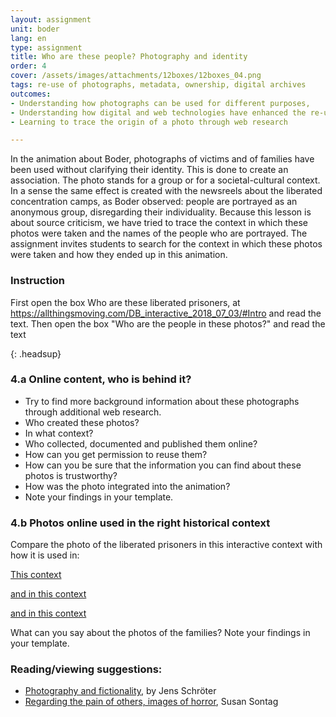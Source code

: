 ```yaml
---
layout: assignment
unit: boder
lang: en
type: assignment
title: Who are these people? Photography and identity
order: 4
cover: /assets/images/attachments/12boxes/12boxes_04.png
tags: re-use of photographs, metadata, ownership, digital archives
outcomes:
- Understanding how photographs can be used for different purposes,
- Understanding how digital and web technologies have enhanced the re-use of photographs
- Learning to trace the origin of a photo through web research

---
```

In the animation about Boder, photographs of victims and of families have been used without clarifying their identity. This is done to create an association. The photo stands for a group or for a societal-cultural context. In a sense the same effect is created with the newsreels about the liberated concentration camps, as Boder observed: people are portrayed as an anonymous group, disregarding their individuality. 
Because this lesson is about source criticism, we have tried to trace the context in which these photos were taken and the names of the people who are portrayed. The assignment invites students to search for the context in which these photos were taken and how they ended up in this animation. 

<!-- more -->

<!-- briefing-student -->
### Instruction
<!-- section-contents -->
First open the box  Who are these liberated prisoners, at https://allthingsmoving.com/DB_interactive_2018_07_03/#Intro and read the text.
Then open the box  "Who are the people in these photos?" and read the text

{: .headsup}


<!-- section -->
### 4.a  Online content, who is behind it?
<!-- section-contents -->

-	Try to find more background information about these photographs through additional web research. 
-	Who created these photos?
-	In what context?
-	Who collected, documented and published them online? 
-	How can you get permission to reuse them?
-	How can you be sure that the information you can find about these photos is trustworthy? 
-	How was the photo integrated into the animation? 
-	Note your findings in your template. 

<!-- section -->
### 4.b  Photos online used in the right historical context
<!-- section-contents -->
Compare the photo of the liberated prisoners in this interactive context with how it is used in:

[This context](http://www1.northbrook28.net/~mrench/Period%209%20Jack%27s%20Group/Jobs.html)

[and in this context](http://motlc.wiesenthal.com/site/pp.asp?c=gvKVLcMVIuG&b=394959)

[and in this context](http://australianews.today/2018/01/29/the-secret-love-of-the-auschwitz-tattooist/)

What can you say about the photos of the families?
Note your findings in your template.  

<!-- briefing-teacher -->


### Reading/viewing  suggestions:
- [Photography and fictionality](https://drive.google.com/open?id=1NT4m-KnYk7yq5ZnubifAnW6TcJScGQkX), by Jens Schröter
- [Regarding the pain of others, images of horror](https://books.google.nl/books/about/Regarding_the_Pain_of_Others.html?id=XYo3AAAAQBAJ&source=kp_cover&redir_esc=y), Susan Sontag
